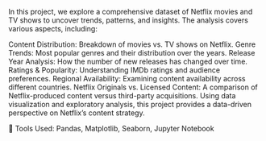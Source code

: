 In this project, we explore a comprehensive dataset of Netflix movies and TV shows to uncover trends, patterns, and insights. The analysis covers various aspects, including:

Content Distribution: Breakdown of movies vs. TV shows on Netflix.
Genre Trends: Most popular genres and their distribution over the years.
Release Year Analysis: How the number of new releases has changed over time.
Ratings & Popularity: Understanding IMDb ratings and audience preferences.
Regional Availability: Examining content availability across different countries.
Netflix Originals vs. Licensed Content: A comparison of Netflix-produced content versus third-party acquisitions.
Using data visualization and exploratory analysis, this project provides a data-driven perspective on Netflix’s content strategy.

📌 Tools Used: Pandas, Matplotlib, Seaborn, Jupyter Notebook
